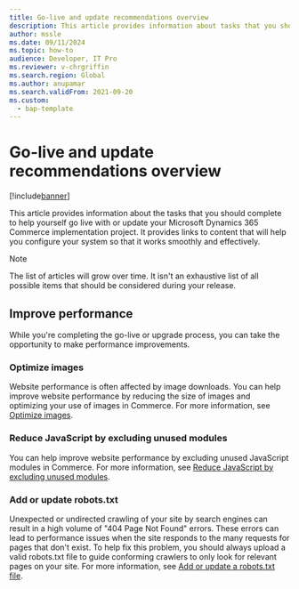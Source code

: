 ```yaml
---
title: Go-live and update recommendations overview
description: This article provides information about tasks that you should complete to help yourself go live with or update your Microsoft Dynamics 365 Commerce implementation project.
author: mssle
ms.date: 09/11/2024
ms.topic: how-to
audience: Developer, IT Pro
ms.reviewer: v-chrgriffin
ms.search.region: Global
ms.author: anupamar
ms.search.validFrom: 2021-09-20
ms.custom: 
  - bap-template
---
```


# Go-live and update recommendations overview

[!include[banner](../includes/banner.md)]

This article provides information about the tasks that you should complete to help yourself go live with or update your Microsoft Dynamics 365 Commerce implementation project. It provides links to content that will help you configure your system so that it works smoothly and effectively.

> [!NOTE]
> The list of articles will grow over time. It isn't an exhaustive list of all possible items that should be considered during your release.

## Improve performance

While you're completing the go-live or upgrade process, you can take the opportunity to make performance improvements.

### Optimize images

Website performance is often affected by image downloads. You can help improve website performance by reducing the size of images and optimizing your use of images in Commerce. For more information, see [Optimize images](performance-optimize-images.md).

### Reduce JavaScript by excluding unused modules

You can help improve website performance by excluding unused JavaScript modules in Commerce. For more information, see [Reduce JavaScript by excluding unused modules](performance-reduce-javascript.md).

### Add or update robots.txt

Unexpected or undirected crawling of your site by search engines can result in a high volume of "404 Page Not Found" errors. These errors can lead to performance issues when the site responds to the many requests for pages that don't exist. To help fix this problem, you should always upload a valid robots.txt file to guide conforming crawlers to only look for relevant pages on your site. For more information, see [Add or update a robots.txt file](add-robots-txt.md).
